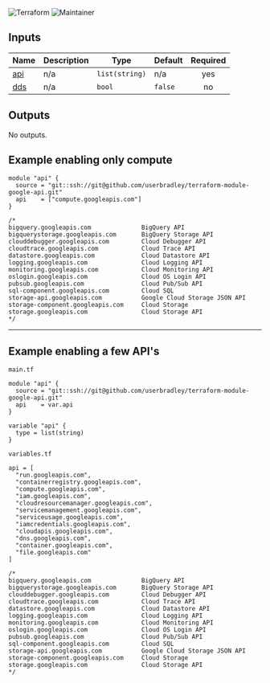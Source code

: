 ![Terraform](https://img.shields.io/badge/terraform-%235835CC.svg?style=for-the-badge&logo=terraform&logoColor=white) ![Maintainer](https://img.shields.io/badge/Built%20By-Bradley-brightgreen?style=for-the-badge&logo=terraform)


## Inputs

| Name | Description | Type | Default | Required |
|------|-------------|------|---------|:--------:|
| <a name="input_api"></a> [api](#input\_api) | n/a | `list(string)` | n/a | yes |
| <a name="input_dds"></a> [dds](#input\_dds) | n/a | `bool` | `false` | no |

## Outputs

No outputs.

## Example enabling only compute

```hcl
module "api" {
  source = "git::ssh://git@github.com/userbradley/terraform-module-google-api.git"
  api    = ["compute.googleapis.com"]
}

/*
bigquery.googleapis.com              BigQuery API
bigquerystorage.googleapis.com       BigQuery Storage API
clouddebugger.googleapis.com         Cloud Debugger API
cloudtrace.googleapis.com            Cloud Trace API
datastore.googleapis.com             Cloud Datastore API
logging.googleapis.com               Cloud Logging API
monitoring.googleapis.com            Cloud Monitoring API
oslogin.googleapis.com               Cloud OS Login API
pubsub.googleapis.com                Cloud Pub/Sub API
sql-component.googleapis.com         Cloud SQL
storage-api.googleapis.com           Google Cloud Storage JSON API
storage-component.googleapis.com     Cloud Storage
storage.googleapis.com               Cloud Storage API
*/
```
---

## Example enabling a few API's

`main.tf`
```hcl
module "api" {
  source = "git::ssh://git@github.com/userbradley/terraform-module-google-api.git"
  api    = var.api
}

variable "api" {
  type = list(string)
}

```

`variables.tf`
```hcl
api = [
  "run.googleapis.com",
  "containerregistry.googleapis.com",
  "compute.googleapis.com",
  "iam.googleapis.com",
  "cloudresourcemanager.googleapis.com",
  "servicemanagement.googleapis.com",
  "serviceusage.googleapis.com",
  "iamcredentials.googleapis.com",
  "cloudapis.googleapis.com",
  "dns.googleapis.com",
  "container.googleapis.com",
  "file.googleapis.com"
]

/*
bigquery.googleapis.com              BigQuery API
bigquerystorage.googleapis.com       BigQuery Storage API
clouddebugger.googleapis.com         Cloud Debugger API
cloudtrace.googleapis.com            Cloud Trace API
datastore.googleapis.com             Cloud Datastore API
logging.googleapis.com               Cloud Logging API
monitoring.googleapis.com            Cloud Monitoring API
oslogin.googleapis.com               Cloud OS Login API
pubsub.googleapis.com                Cloud Pub/Sub API
sql-component.googleapis.com         Cloud SQL
storage-api.googleapis.com           Google Cloud Storage JSON API
storage-component.googleapis.com     Cloud Storage
storage.googleapis.com               Cloud Storage API
*/
```
